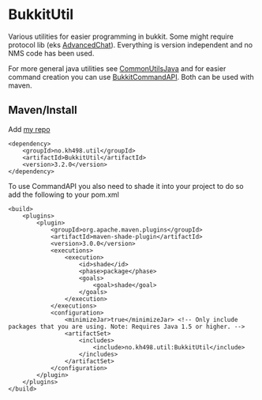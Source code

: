 # BukkitUtil

Various utilities for easier programming in bukkit. Some might require protocol lib (eks [AdvancedChat](https://github.com/kh498/Bukkit-Util/blob/master/src/main/java/no/kh498/util/AdvancedChat.java#L70)). Everything is version independent and no NMS code has been used. 

For more general java utilities see [CommonUtilsJava](https://github.com/kh498/CommonUtilsJava) and for easier command creation you can use [BukkitCommandAPI](https://github.com/kh498/BukkitCommandAPI). Both can be used with maven.

## Maven/Install

Add [my repo](https://github.com/kh498/maven2)

```
<dependency>
    <groupId>no.kh498.util</groupId>
    <artifactId>BukkitUtil</artifactId>
    <version>3.2.0</version>
</dependency>
```

To use CommandAPI you also need to shade it into your project to do so add the following to your pom.xml 

```
<build>
    <plugins>
        <plugin>
            <groupId>org.apache.maven.plugins</groupId>
            <artifactId>maven-shade-plugin</artifactId>
            <version>3.0.0</version>
            <executions>
                <execution>
                    <id>shade</id>
                    <phase>package</phase>
                    <goals>
                        <goal>shade</goal>
                    </goals>
                </execution>
            </executions>
            <configuration>
                <minimizeJar>true</minimizeJar> <!-- Only include packages that you are using. Note: Requires Java 1.5 or higher. -->
                <artifactSet>
                    <includes>
                        <include>no.kh498.util:BukkitUtil</include>
                    </includes>
                </artifactSet>
            </configuration>
        </plugin>
    </plugins>
</build>       
```